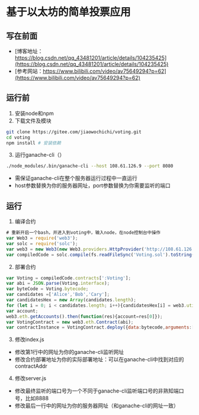 # 基于以太坊的简单投票应用
## 写在前面
- [博客地址：https://blog.csdn.net/qq_43481201/article/details/104235425](https://blog.csdn.net/qq_43481201/article/details/104235425)
- [参考网站：https://www.bilibili.com/video/av75649294?p=62](https://www.bilibili.com/video/av75649294?p=62)
## 运行前
1. 安装node和npm
2. 下载文件及模块
```bash
git clone https://gitee.com/jiaowochichi/voting.git
cd voting
npm install # 安装依赖
```
3. 运行ganache-cli（）
```bash
./node_modules/.bin/ganache-cli --host 108.61.126.9 --port 8080
```
- 需保证ganache-cli在整个服务器运行过程中一直运行
- host参数替换为你的服务器网址，port参数替换为你需要监听的端口
## 运行
1. 编译合约
```javascript
# 重新开启一个bash，并进入到voting中，输入node，在node控制台中操作
var Web3 = require('web3');
var solc = require('solc');
var web3 = new Web3(new Web3.providers.HttpProvider('http://108.61.126.96:8080')); # 这里的网址和上面ganache-cli的网址一致
var compiledCode = solc.compile(fs.readFileSync('Voting.sol').toString());
```
2. 部署合约
```javascript
var Voting = compiledCode.contracts[':Voting'];
var abi = JSON.parse(Voting.interface);
var byteCode = Voting.bytecode;
var candidates =['Alice','Bob','Cary'];
var candidatesHex = new Array(candidates.length);
for (let i = 0; i < candidates.length; i++){candidatesHex[i] = web3.utils.asciiToHex(candidates[i]);}
var account;
web3.eth.getAccounts().then(function(res){account=res[0]});
var VotingContract = new web3.eth.Contract(abi);
var contractInstance = VotingContract.deploy({data:bytecode,arguments:[candidatesHex]}).send({from:account,gas:4700000});
```
3. 修改index.js
- 修改第1行中的网址为你的ganache-cli监听网址
- 修改合约部署地址为你的实际部署地址：可以在ganache-cli中找到对应的contractAddr
4. 修改server.js
- 修改最终监听的端口号为一个不同于ganache-cli监听端口号的非熟知端口号，比如8888
- 修改最后一行中的网址为你的服务器网址（和ganache-cli的网址一致）
